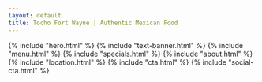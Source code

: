 ```yaml
---
layout: default
title: Tocho Fort Wayne | Authentic Mexican Food
---
```


{% include "hero.html" %}
{% include "text-banner.html" %}
{% include "menu.html" %}
{% include "specials.html" %}
{% include "about.html" %}
{% include "location.html" %}
{% include "cta.html" %}
{% include "social-cta.html" %}
